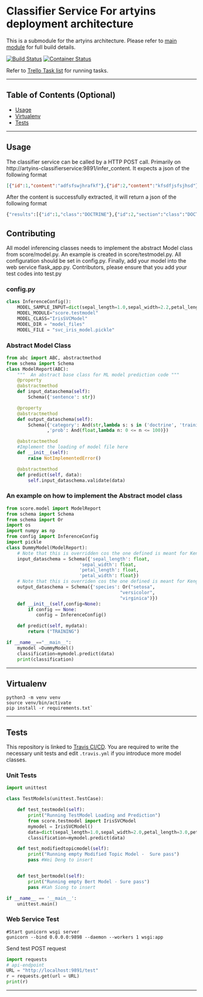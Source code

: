 # Classifier Service For artyins deployment architecture
This is a submodule for the artyins architecture. Please refer to [main module](https://github.com/jax79sg/artyins) for full build details.

[![Build Status](https://travis-ci.com/jax79sg/artyins-classifierservice.svg?token=BREzYzgtHGHQp4of21Xp&branch=master)](https://travis-ci.com/jax79sg/artyins-classifierservice)
[![Container Status](https://quay.io/repository/jax79sg/artyins-classifierservice/status)](https://quay.io/repository/jax79sg/artyins-classifierservice)

Refer to [Trello Task list](https://trello.com/c/qlDHKzBN) for running tasks.

---

## Table of Contents (Optional)

- [Usage](#Usage)
- [Virtualenv](#Virtualenv)
- [Tests](#Tests)

---
## Usage
The classifier service can be called by a HTTP POST call. Primarily on http://artyins-classifierservice:9891/infer_content. It expects a json of the following format
```json
[{"id":1,"content":"adfsfswjhrafkf"},{"id":2,"content":"kfsdfjsfsjhsd"}]
```
After the content is successfully extracted, it will return a json of the following format
```python
{"results":[{"id":1,"class":"DOCTRINE"},{"id":2,"section":"class":"DOCTRINE"}]}
```

## Contributing
All model inferencing classes needs to implement the abstract Model class from score/model.py. An example is created in score/testmodel.py. All configuration should be set in config.py. Finally, add your model into the web service flask_app.py. Contributors, please ensure that you add your test codes into test.py 

### config.py
```python
class InferenceConfig():
    MODEL_SAMPLE_INPUT=dict(sepal_length=1.0,sepal_width=2.2,petal_length=3.3,petal_width=4.4)
    MODEL_MODULE="score.testmodel"
    MODEL_CLASS="IrisSVCModel"
    MODEL_DIR = "model_files"
    MODEL_FILE = "svc_iris_model.pickle"
```

### Abstract Model Class
```python
from abc import ABC, abstractmethod
from schema import Schema
class ModelReport(ABC):
    """  An abstract base class for ML model prediction code """
    @property
    @abstractmethod
    def input_dataschema(self):
        Schema({'sentence': str})

    @property
    @abstractmethod
    def output_dataschema(self):
        Schema({'category': And(str,lambda s: s in ('doctrine', 'training','personnel'))
               ,'prob': And(float,lambda n: 0 <= n <= 100)})

    @abstractmethod
    #Implement the loading of model file here
    def __init__(self):
        raise NotImplementedError()

    @abstractmethod
    def predict(self, data):
        self.input_dataschema.validate(data)
```

### An example on how to implement the Abstract model class
```python
from score.model import ModelReport
from schema import Schema
from schema import Or
import os
import numpy as np
from config import InferenceConfig
import pickle
class DummyModel(ModelReport):
    # Note that this is overridden cos the one defined is meant for Keng On's use case 
    input_dataschema = Schema({'sepal_length': float,
                           'sepal_width': float,
                           'petal_length': float,
                           'petal_width': float})
    # Note that this is overriden cos the one defined is meant for Keng On's use case
    output_dataschema = Schema({'species': Or("setosa", 
                                          "versicolor", 
                                          "virginica")})
    def __init__(self,config=None):
        if config == None:
           config = InferenceConfig() 

    def predict(self, mydata):
        return ("TRAINING")

if __name__=="__main__":
    mymodel =DummyModel()
    classification=mymodel.predict(data)
    print(classification)
```

---

## Virtualenv
```shell
python3 -m venv venv
source venv/bin/activate
pip install -r requirements.txt`
```
---

## Tests 
This repository is linked to [Travis CI/CD](https://travis-ci.com/jax79sg/artyins-classifierservice). You are required to write the necessary unit tests and edit `.travis.yml` if you introduce more model classes.
### Unit Tests
```python
import unittest

class TestModels(unittest.TestCase):

    def test_testmodel(self):
        print("Running TestModel Loading and Prediction")
        from score.testmodel import IrisSVCModel
        mymodel = IrisSVCModel()
        data=dict(sepal_length=1.0,sepal_width=2.0,petal_length=3.0,petal_width=4.0)
        classification=mymodel.predict(data)

    def test_modifiedtopicmodel(self):
        print("Running empty Modified Topic Model -  Sure pass")
        pass #Wei Deng to insert


    def test_bertmodel(self):
        print("Running empty Bert Model - Sure pass")
        pass #Kah Siong to insert

if __name__ == '__main__':
    unittest.main()
```

### Web Service Test
```
#Start gunicorn wsgi server
gunicorn --bind 0.0.0.0:9898 --daemon --workers 1 wsgi:app
```
Send test POST request
```python
import requests   
# api-endpoint
URL = "http://localhost:9891/test"
r = requests.get(url = URL) 
print(r) 
```

---

